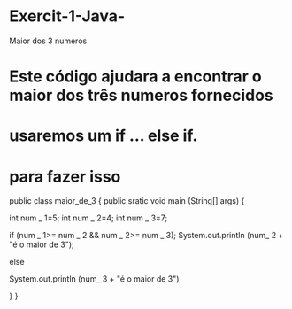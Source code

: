 # Exercit-1-Java-
Maior dos 3 numeros

# Este código ajudara a encontrar o maior dos três numeros fornecidos
# usaremos um if ... else if.
# para fazer isso

public class maior_de_3 {
public sratic void main (String[] args) {

int num _ 1=5;
int num _ 2=4;
int num _ 3=7;

if (num _ 1>= num _ 2 && num _ 2>= num _ 3);
System.out.println (num_ 2 + "é o maior de 3");

else

System.out.println (num_ 3 + "é o maior de 3")

  }
}
